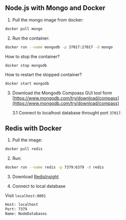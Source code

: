 ## Node.js with Mongo and Docker

1. Pull the mongo image from docker:

```bash
docker pull mongo
```

2. Run the container:

```bash
docker run --name mongodb -p 37017:27017 -d mongo
```

How to stop the container?

```bash
docker stop mongodb
```

How to restart the stopped container?

```bash
docker start mongodb
```

3. Download the Mongodb Compoass GUI tool form [https://www.mongodb.com/try/download/compass](https://www.mongodb.com/try/download/compass)

    3.1 Connect to localhost database throught port `37017`.


## Redis with Docker

1. Pull the image:

```bash
docker pull redis
```

2. Run:

```bash
docker run --name redis -p 7379:6379 -d redis
```

3. Download [RedisInsight](https://redislabs.com/redis-enterprise/redis-insight/)

4. Connect to local database

Visit `localhost:8001`

```bash
Host: localhost
Port: 7379
Name: NodeDatabases
```

